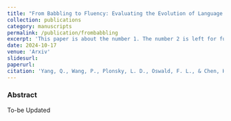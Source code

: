 ```yaml
---
title: "From Babbling to Fluency: Evaluating the Evolution of Language Models in Terms of Human Language Acquisition"
collection: publications
category: manuscripts
permalink: /publication/frombabbling
excerpt: 'This paper is about the number 1. The number 2 is left for future work.'
date: 2024-10-17
venue: 'Arxiv'
slidesurl: 
paperurl: 
citation: 'Yang, Q., Wang, P., Plonsky, L. D., Oswald, F. L., & Chen, H. (2024). From babbling to fluency: Evaluating the evolution of language models in terms of human language acquisition. arXiv. https://arxiv.org/abs/2410.13259'
---
```

### Abstract
To-be Updated